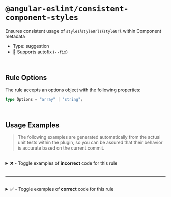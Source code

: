 <!--

  DO NOT EDIT.

  This markdown file was autogenerated using a mixture of the following files as the source of truth for its data:
  - ../../src/rules/consistent-component-styles.ts
  - ../../tests/rules/consistent-component-styles/cases.ts

  In order to update this file, it is therefore those files which need to be updated, as well as potentially the generator script:
  - ../../../../tools/scripts/generate-rule-docs.ts

-->

<br>

# `@angular-eslint/consistent-component-styles`

Ensures consistent usage of `styles`/`styleUrls`/`styleUrl` within Component metadata

- Type: suggestion
- 🔧 Supports autofix (`--fix`)

<br>

## Rule Options

The rule accepts an options object with the following properties:

```ts
type Options = "array" | "string";

```

<br>

## Usage Examples

> The following examples are generated automatically from the actual unit tests within the plugin, so you can be assured that their behavior is accurate based on the current commit.

<br>

<details>
<summary>❌ - Toggle examples of <strong>incorrect</strong> code for this rule</summary>

<br>

#### Default Config

```json
{
  "rules": {
    "@angular-eslint/consistent-component-styles": [
      "error"
    ]
  }
}
```

<br>

#### ❌ Invalid Code

```ts
@Component({
  styles: [':host { display: block; }']
          ~~~~~~~~~~~~~~~~~~~~~~~~~~~~~
})
class Test {}
```

<br>

---

<br>

#### Default Config

```json
{
  "rules": {
    "@angular-eslint/consistent-component-styles": [
      "error"
    ]
  }
}
```

<br>

#### ❌ Invalid Code

```ts
@Component({
  standalone: true,
  imports: [MatButtonModule],
  styles: [':host { display: block; }'],
          ~~~~~~~~~~~~~~~~~~~~~~~~~~~~~
  providers: []
})
class Test {}
```

<br>

---

<br>

#### Default Config

```json
{
  "rules": {
    "@angular-eslint/consistent-component-styles": [
      "error"
    ]
  }
}
```

<br>

#### ❌ Invalid Code

```ts
@Component({
  styleUrls: ['./test.component.css']
  ~~~~~~~~~~~~~~~~~~~~~~~~~~~~~~~~~~~
})
class Test {}
```

<br>

---

<br>

#### Default Config

```json
{
  "rules": {
    "@angular-eslint/consistent-component-styles": [
      "error"
    ]
  }
}
```

<br>

#### ❌ Invalid Code

```ts
@Component({
  standalone: true,
  imports: [MatButtonModule],
  styleUrls: ['./test.component.css'],
  ~~~~~~~~~~~~~~~~~~~~~~~~~~~~~~~~~~~
  providers: []
})
class Test {}
```

<br>

---

<br>

#### Default Config

```json
{
  "rules": {
    "@angular-eslint/consistent-component-styles": [
      "error"
    ]
  }
}
```

<br>

#### ❌ Invalid Code

```ts
const type = 'block';
@Component({
  styles: [`:host\t{ display: ${type}; }`]
          ~~~~~~~~~~~~~~~~~~~~~~~~~~~~~~~~
})
class Test {}
```

<br>

---

<br>

#### Default Config

```json
{
  "rules": {
    "@angular-eslint/consistent-component-styles": [
      "error"
    ]
  }
}
```

<br>

#### ❌ Invalid Code

```ts
@Component({
  styles: [':host\t{ display: block; }']
          ~~~~~~~~~~~~~~~~~~~~~~~~~~~~~~
})
class Test {}
```

<br>

---

<br>

#### Default Config

```json
{
  "rules": {
    "@angular-eslint/consistent-component-styles": [
      "error"
    ]
  }
}
```

<br>

#### ❌ Invalid Code

```ts
@Component({
  styles: [':host{ display: block; }']
          ~~~~~~~~~~~~~~~~~~~~~~~~~~~~
})
class Test {}
```

<br>

---

<br>

#### Default Config

```json
{
  "rules": {
    "@angular-eslint/consistent-component-styles": [
      "error"
    ]
  }
}
```

<br>

#### ❌ Invalid Code

```ts
@Component({
  styles: [":host{ display: block; }"]
          ~~~~~~~~~~~~~~~~~~~~~~~~~~~~
})
class Test {}
```

<br>

---

<br>

#### Default Config

```json
{
  "rules": {
    "@angular-eslint/consistent-component-styles": [
      "error"
    ]
  }
}
```

<br>

#### ❌ Invalid Code

```ts
@Component({
  styles: [`:host{ display: block; }`]
          ~~~~~~~~~~~~~~~~~~~~~~~~~~~~
})
class Test {}
```

<br>

---

<br>

#### Default Config

```json
{
  "rules": {
    "@angular-eslint/consistent-component-styles": [
      "error"
    ]
  }
}
```

<br>

#### ❌ Invalid Code

```ts
@Component({
  styleUrls: [`./test.component.css`]
  ~~~~~~~~~~~~~~~~~~~~~~~~~~~~~~~~~~~
})
class Test {}
```

<br>

---

<br>

#### Custom Config

```json
{
  "rules": {
    "@angular-eslint/consistent-component-styles": [
      "error",
      "string"
    ]
  }
}
```

<br>

#### ❌ Invalid Code

```ts
@Component({
  styles: [':host { display: block; }']
          ~~~~~~~~~~~~~~~~~~~~~~~~~~~~~
})
class Test {}
```

<br>

---

<br>

#### Custom Config

```json
{
  "rules": {
    "@angular-eslint/consistent-component-styles": [
      "error",
      "string"
    ]
  }
}
```

<br>

#### ❌ Invalid Code

```ts
@Component({
  styleUrls: ['./test.component.css']
  ~~~~~~~~~~~~~~~~~~~~~~~~~~~~~~~~~~~
})
class Test {}
```

<br>

---

<br>

#### Custom Config

```json
{
  "rules": {
    "@angular-eslint/consistent-component-styles": [
      "error",
      "array"
    ]
  }
}
```

<br>

#### ❌ Invalid Code

```ts
@Component({
  styles: ':host { display: block; }'
          ~~~~~~~~~~~~~~~~~~~~~~~~~~~
})
class Test {}
```

<br>

---

<br>

#### Custom Config

```json
{
  "rules": {
    "@angular-eslint/consistent-component-styles": [
      "error",
      "array"
    ]
  }
}
```

<br>

#### ❌ Invalid Code

```ts
@Component({
  standalone: true,
  imports: [MatButtonModule],
  styles: ':host { display: block; }',
          ~~~~~~~~~~~~~~~~~~~~~~~~~~~
  providers: []
})
class Test {}
```

<br>

---

<br>

#### Custom Config

```json
{
  "rules": {
    "@angular-eslint/consistent-component-styles": [
      "error",
      "array"
    ]
  }
}
```

<br>

#### ❌ Invalid Code

```ts
@Component({
  styleUrl: './test.component.css',
  ~~~~~~~~~~~~~~~~~~~~~~~~~~~~~~~~
})
class Test {}
```

<br>

---

<br>

#### Custom Config

```json
{
  "rules": {
    "@angular-eslint/consistent-component-styles": [
      "error",
      "array"
    ]
  }
}
```

<br>

#### ❌ Invalid Code

```ts
const type = 'block';
@Component({
  styles: `:host\t{ display: ${type}; }`
          ~~~~~~~~~~~~~~~~~~~~~~~~~~~~~~
})
class Test {}
```

<br>

---

<br>

#### Custom Config

```json
{
  "rules": {
    "@angular-eslint/consistent-component-styles": [
      "error",
      "array"
    ]
  }
}
```

<br>

#### ❌ Invalid Code

```ts
@Component({
  styles: ':host\t{ display: block; }'
          ~~~~~~~~~~~~~~~~~~~~~~~~~~~~
})
class Test {}
```

<br>

---

<br>

#### Custom Config

```json
{
  "rules": {
    "@angular-eslint/consistent-component-styles": [
      "error",
      "array"
    ]
  }
}
```

<br>

#### ❌ Invalid Code

```ts
@Component({
  styles: ':host{ display: block; }'
          ~~~~~~~~~~~~~~~~~~~~~~~~~~
})
class Test {}
```

<br>

---

<br>

#### Custom Config

```json
{
  "rules": {
    "@angular-eslint/consistent-component-styles": [
      "error",
      "array"
    ]
  }
}
```

<br>

#### ❌ Invalid Code

```ts
@Component({
  styles: ":host{ display: block; }"
          ~~~~~~~~~~~~~~~~~~~~~~~~~~
})
class Test {}
```

<br>

---

<br>

#### Custom Config

```json
{
  "rules": {
    "@angular-eslint/consistent-component-styles": [
      "error",
      "array"
    ]
  }
}
```

<br>

#### ❌ Invalid Code

```ts
@Component({
  styles: `:host{ display: block; }`
          ~~~~~~~~~~~~~~~~~~~~~~~~~~
})
class Test {}
```

</details>

<br>

---

<br>

<details>
<summary>✅ - Toggle examples of <strong>correct</strong> code for this rule</summary>

<br>

#### Default Config

```json
{
  "rules": {
    "@angular-eslint/consistent-component-styles": [
      "error"
    ]
  }
}
```

<br>

#### ✅ Valid Code

```ts
@Component({
  styles: ':host { display: block; }',
})
class Test {}
```

<br>

---

<br>

#### Default Config

```json
{
  "rules": {
    "@angular-eslint/consistent-component-styles": [
      "error"
    ]
  }
}
```

<br>

#### ✅ Valid Code

```ts
@Component({
  styles: `
    :host { display: block; }
  `,
})
class Test {}
```

<br>

---

<br>

#### Default Config

```json
{
  "rules": {
    "@angular-eslint/consistent-component-styles": [
      "error"
    ]
  }
}
```

<br>

#### ✅ Valid Code

```ts
@Component({
  selector: 'my-test',
  standalone: true,
  imports: [CommonModule],
  styles: `
    :host { display: block; }
  `,
  providers: [FooService]
})
class Test {}
```

<br>

---

<br>

#### Default Config

```json
{
  "rules": {
    "@angular-eslint/consistent-component-styles": [
      "error"
    ]
  }
}
```

<br>

#### ✅ Valid Code

```ts
@Component({
  styles: [
    ':host { display: block; }',
    `.foo { color: red; }`
  ],
})
class Test {}
```

<br>

---

<br>

#### Default Config

```json
{
  "rules": {
    "@angular-eslint/consistent-component-styles": [
      "error"
    ]
  }
}
```

<br>

#### ✅ Valid Code

```ts
@Component({
  styleUrl: `./test.component.css`,
})
class Test {}
```

<br>

---

<br>

#### Default Config

```json
{
  "rules": {
    "@angular-eslint/consistent-component-styles": [
      "error"
    ]
  }
}
```

<br>

#### ✅ Valid Code

```ts
@Component({
  styleUrls: [
    '../shared.css',
    `./test.component.css`
  ],
})
class Test {}
```

<br>

---

<br>

#### Default Config

```json
{
  "rules": {
    "@angular-eslint/consistent-component-styles": [
      "error"
    ]
  }
}
```

<br>

#### ✅ Valid Code

```ts
@Component({
  selector: 'my-test',
  standalone: true,
  imports: [CommonModule],
  styleUrls: [
    '../shared.css',
    `./test.component.css`
  ],
  providers: [FooService]
})
class Test {}
```

<br>

---

<br>

#### Custom Config

```json
{
  "rules": {
    "@angular-eslint/consistent-component-styles": [
      "error",
      "string"
    ]
  }
}
```

<br>

#### ✅ Valid Code

```ts
@Component({
  styles: ':host { display: block; }',
})
class Test {}
```

<br>

---

<br>

#### Custom Config

```json
{
  "rules": {
    "@angular-eslint/consistent-component-styles": [
      "error",
      "string"
    ]
  }
}
```

<br>

#### ✅ Valid Code

```ts
@Component({
  styles: \`
    :host { display: block; }
  \`,
})
class Test {}
```

<br>

---

<br>

#### Custom Config

```json
{
  "rules": {
    "@angular-eslint/consistent-component-styles": [
      "error",
      "string"
    ]
  }
}
```

<br>

#### ✅ Valid Code

```ts
@Component({
  selector: 'my-test',
  standalone: true,
  imports: [CommonModule],
  styles: \`
    :host { display: block; }
  \`,
  providers: [FooService]
})
class Test {}
```

<br>

---

<br>

#### Custom Config

```json
{
  "rules": {
    "@angular-eslint/consistent-component-styles": [
      "error",
      "string"
    ]
  }
}
```

<br>

#### ✅ Valid Code

```ts
@Component({
  styles: [
    ':host { display: block; }',
    \`.foo { color: red; }\`
  ],
})
class Test {}
```

<br>

---

<br>

#### Custom Config

```json
{
  "rules": {
    "@angular-eslint/consistent-component-styles": [
      "error",
      "string"
    ]
  }
}
```

<br>

#### ✅ Valid Code

```ts
@Component({
  styleUrl: \`./test.component.css\`,
})
class Test {}
```

<br>

---

<br>

#### Custom Config

```json
{
  "rules": {
    "@angular-eslint/consistent-component-styles": [
      "error",
      "string"
    ]
  }
}
```

<br>

#### ✅ Valid Code

```ts
@Component({
  styleUrls: [
    '../shared.css',
    \`./test.component.css\`
  ],
})
class Test {}
```

<br>

---

<br>

#### Custom Config

```json
{
  "rules": {
    "@angular-eslint/consistent-component-styles": [
      "error",
      "string"
    ]
  }
}
```

<br>

#### ✅ Valid Code

```ts
@Component({
  selector: 'my-test',
  standalone: true,
  imports: [CommonModule],
  styleUrls: [
    '../shared.css',
    \`./test.component.css\`
  ],
  providers: [FooService]
})
class Test {}
```

<br>

---

<br>

#### Custom Config

```json
{
  "rules": {
    "@angular-eslint/consistent-component-styles": [
      "error",
      "array"
    ]
  }
}
```

<br>

#### ✅ Valid Code

```ts
@Component({
  styles: [':host { display: block; }'],
})
class Test {}
```

<br>

---

<br>

#### Custom Config

```json
{
  "rules": {
    "@angular-eslint/consistent-component-styles": [
      "error",
      "array"
    ]
  }
}
```

<br>

#### ✅ Valid Code

```ts
@Component({
  styles: [
    \`
      :host { display: block; }
    \`
  ],
})
class Test {}
```

<br>

---

<br>

#### Custom Config

```json
{
  "rules": {
    "@angular-eslint/consistent-component-styles": [
      "error",
      "array"
    ]
  }
}
```

<br>

#### ✅ Valid Code

```ts
@Component({
  selector: 'my-test',
  standalone: true,
  imports: [CommonModule],
  styles: [
    \`
      :host { display: block; }
    \`
  ],
  providers: [FooService]
})
class Test {}
```

<br>

---

<br>

#### Custom Config

```json
{
  "rules": {
    "@angular-eslint/consistent-component-styles": [
      "error",
      "array"
    ]
  }
}
```

<br>

#### ✅ Valid Code

```ts
@Component({
  styles: [
    ':host { display: block; }',
    \`.foo { color: red; }\`
  ],
})
class Test {}
```

<br>

---

<br>

#### Custom Config

```json
{
  "rules": {
    "@angular-eslint/consistent-component-styles": [
      "error",
      "array"
    ]
  }
}
```

<br>

#### ✅ Valid Code

```ts
@Component({
  styleUrls: [\`./test.component.css\`],
})
class Test {}
```

<br>

---

<br>

#### Custom Config

```json
{
  "rules": {
    "@angular-eslint/consistent-component-styles": [
      "error",
      "array"
    ]
  }
}
```

<br>

#### ✅ Valid Code

```ts
@Component({
  styleUrls: [
    '../shared.css',
    \`./test.component.css\`
  ],
})
class Test {}
```

<br>

---

<br>

#### Custom Config

```json
{
  "rules": {
    "@angular-eslint/consistent-component-styles": [
      "error",
      "array"
    ]
  }
}
```

<br>

#### ✅ Valid Code

```ts
@Component({
  selector: 'my-test',
  standalone: true,
  imports: [CommonModule],
  styleUrls: [
    '../shared.css',
    \`./test.component.css\`
  ],
  providers: [FooService]
})
class Test {}
```

</details>

<br>
